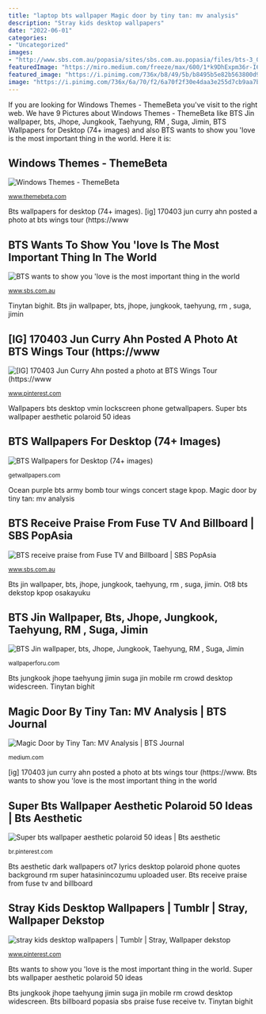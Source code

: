 ```yaml
---
title: "laptop bts wallpaper Magic door by tiny tan: mv analysis"
description: "Stray kids desktop wallpapers"
date: "2022-06-01"
categories:
- "Uncategorized"
images:
- "http://www.sbs.com.au/popasia/sites/sbs.com.au.popasia/files/bts-3_0.jpg"
featuredImage: "https://miro.medium.com/freeze/max/600/1*k9DhExpm36r-I6HLbrRkrQ.gif"
featured_image: "https://i.pinimg.com/736x/b8/49/5b/b8495b5e82b563800d9fdcd8cb754604.jpg"
image: "https://i.pinimg.com/736x/6a/70/f2/6a70f2f30e4daa3e255d7cb9aa7ba0c3.jpg"
---
```


If you are looking for Windows Themes - ThemeBeta you've visit to the right web. We have 9 Pictures about Windows Themes - ThemeBeta like BTS Jin wallpaper, bts, Jhope, Jungkook, Taehyung, RM , Suga, Jimin, BTS Wallpapers for Desktop (74+ images) and also BTS wants to show you &#039;love is the most important thing in the world. Here it is:

## Windows Themes - ThemeBeta

![Windows Themes - ThemeBeta](https://www.themebeta.com/media/cache/400x225/files/windows/images/201801/23/17b9344d27e4405c71ec4bcabb88d1ff.jpeg "Bts jungkook jhope taehyung jimin suga jin mobile rm crowd desktop widescreen")

<small>www.themebeta.com</small>

Bts wallpapers for desktop (74+ images). [ig] 170403 jun curry ahn posted a photo at bts wings tour (https://www

## BTS Wants To Show You &#039;love Is The Most Important Thing In The World

![BTS wants to show you &#039;love is the most important thing in the world](https://www.sbs.com.au/popasia/sites/sbs.com.au.popasia/files/bts-85_0.jpg "Magic door by tiny tan: mv analysis")

<small>www.sbs.com.au</small>

Tinytan bighit. Bts jin wallpaper, bts, jhope, jungkook, taehyung, rm , suga, jimin

## [IG] 170403 Jun Curry Ahn Posted A Photo At BTS Wings Tour (https://www

![[IG] 170403 Jun Curry Ahn posted a photo at BTS Wings Tour (https://www](https://i.pinimg.com/736x/94/59/84/945984d3b2b6de24000fcb287f76fb2d--ocean-purple.jpg "[ig] 170403 jun curry ahn posted a photo at bts wings tour (https://www")

<small>www.pinterest.com</small>

Wallpapers bts desktop vmin lockscreen phone getwallpapers. Super bts wallpaper aesthetic polaroid 50 ideas

## BTS Wallpapers For Desktop (74+ Images)

![BTS Wallpapers for Desktop (74+ images)](https://getwallpapers.com/wallpaper/full/6/0/7/36122.jpg "Bts aesthetic dark wallpapers ot7 lyrics desktop polaroid phone quotes background rm super hatasinincozumu uploaded user")

<small>getwallpapers.com</small>

Ocean purple bts army bomb tour wings concert stage kpop. Magic door by tiny tan: mv analysis

## BTS Receive Praise From Fuse TV And Billboard | SBS PopAsia

![BTS receive praise from Fuse TV and Billboard | SBS PopAsia](http://www.sbs.com.au/popasia/sites/sbs.com.au.popasia/files/bts-3_0.jpg "Bts jungkook jhope taehyung jimin suga jin mobile rm crowd desktop widescreen")

<small>www.sbs.com.au</small>

Bts jin wallpaper, bts, jhope, jungkook, taehyung, rm , suga, jimin. Ot8 bts dekstop kpop osakayuku

## BTS Jin Wallpaper, Bts, Jhope, Jungkook, Taehyung, RM , Suga, Jimin

![BTS Jin wallpaper, bts, Jhope, Jungkook, Taehyung, RM , Suga, Jimin](https://wallpaperforu.com/wp-content/uploads/2020/08/bts-wallpaper-200817164929501920x1080.jpg "Bts jin wallpaper, bts, jhope, jungkook, taehyung, rm , suga, jimin")

<small>wallpaperforu.com</small>

Bts jungkook jhope taehyung jimin suga jin mobile rm crowd desktop widescreen. Tinytan bighit

## Magic Door By Tiny Tan: MV Analysis | BTS Journal

![Magic Door by Tiny Tan: MV Analysis | BTS Journal](https://miro.medium.com/freeze/max/600/1*k9DhExpm36r-I6HLbrRkrQ.gif "Bts wants to show you &#039;love is the most important thing in the world")

<small>medium.com</small>

[ig] 170403 jun curry ahn posted a photo at bts wings tour (https://www. Bts wants to show you &#039;love is the most important thing in the world

## Super Bts Wallpaper Aesthetic Polaroid 50 Ideas | Bts Aesthetic

![Super bts wallpaper aesthetic polaroid 50 ideas | Bts aesthetic](https://i.pinimg.com/736x/b8/49/5b/b8495b5e82b563800d9fdcd8cb754604.jpg "Super bts wallpaper aesthetic polaroid 50 ideas")

<small>br.pinterest.com</small>

Bts aesthetic dark wallpapers ot7 lyrics desktop polaroid phone quotes background rm super hatasinincozumu uploaded user. Bts receive praise from fuse tv and billboard

## Stray Kids Desktop Wallpapers | Tumblr | Stray, Wallpaper Dekstop

![stray kids desktop wallpapers | Tumblr | Stray, Wallpaper dekstop](https://i.pinimg.com/736x/6a/70/f2/6a70f2f30e4daa3e255d7cb9aa7ba0c3.jpg "[ig] 170403 jun curry ahn posted a photo at bts wings tour (https://www")

<small>www.pinterest.com</small>

Bts wants to show you &#039;love is the most important thing in the world. Super bts wallpaper aesthetic polaroid 50 ideas

Bts jungkook jhope taehyung jimin suga jin mobile rm crowd desktop widescreen. Bts billboard popasia sbs praise fuse receive tv. Tinytan bighit
